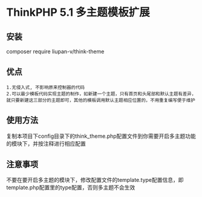 ThinkPHP 5.1 多主题模板扩展
===============

## 安装
composer require liupan-v/think-theme

## 优点
    1.无侵入式, 不影响原来控制器的代码
    2.可以最少模板代码实现主题的制作，如新建一个主题，只有首页和头尾部和默认主题有差异，就只要新建这三部分的主题即可，其他的模板调用默认主题相应位置的，不用重复编写便于维护

## 使用方法

复制本项目下config目录下的think_theme.php配置文件到你需要开启多主题功能的模块下，并按注释进行相应配置

## 注意事项

不要在要开启多主题的模块下，修改配置文件的template.type配置信息，即template.php配置里的type配置，否则多主题不会生效